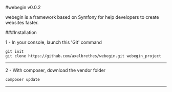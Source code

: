 #webegin v0.0.2

webegin is a framework based on Symfony for help developers to create websites faster.

###Installation

1 - In your console, launch this 'Git' command

```
git init
git clone https://github.com/axelbrethes/webegin.git webegin_project
```

----------------

2 - With composer, download the vendor folder

```
composer update
```

----------------






